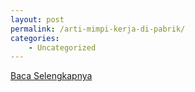 ```yaml
---
layout: post
permalink: /arti-mimpi-kerja-di-pabrik/
categories:
    - Uncategorized
---
```


[Baca Selengkapnya](/05)